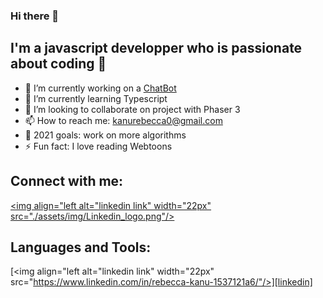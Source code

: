 ### Hi there 👋

## I'm a javascript developper who is passionate about coding 🤩

- 🔭 I’m currently working on a [ChatBot][chatbot] 
- 🌱 I’m currently learning Typescript
- 👯 I’m looking to collaborate on project with Phaser 3
- 📫 How to reach me: kanurebecca0@gmail.com
- 🥅 2021 goals: work on more algorithms
- ⚡ Fun fact: I love reading Webtoons

## Connect with me:
[<img align="left alt="linkedin link" width="22px" src="./assets/img/Linkedin_logo.png"/>][linkedin]

## Languages and Tools:
[<img align="left alt="linkedin link" width="22px" src="https://www.linkedin.com/in/rebecca-kanu-1537121a6/"/>][linkedin]


<br />
<br />

[ChatBot]: https://github.com/RebeccaRamalho/Cv
[linkedin]: https://www.linkedin.com/in/rebecca-kanu-1537121a6/
